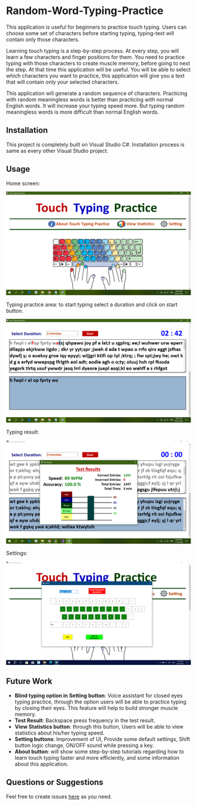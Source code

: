 # Random-Word-Typing-Practice
This application is useful for beginners to practice touch typing. Users can choose some set of characters before starting typing, typing-text will contain only those characters.

Learning touch typing is a step-by-step process. At every step, you will learn a few characters and finger positions for them. You need to practice typing with those characters to create muscle memory, before going to next the step. At that time this application will be useful. You will be able to select which characters you want to practice, this application will give you a text that will contain only your selected characters.

This application will generate a random sequence of characters. Practicing with random meaningless words is better than practicing with normal English words. It will increase your typing speed more. But typing random meaningless words is more difficult than normal English words.

## Installation
This project is completely built on Visual Studio C#. Installation process is same as every other Visual Studio project.

## Usage
Home screen:

![Home Screen](/Screenshot/homescreen.png)

Typing practice area: to start typing select a duration and click on start button.

![Typing Area](/Screenshot/typing.png)

Typing result:

![Typing Result](/Screenshot/typing-result.png)

Settings:

![Typing Result](/Screenshot/settings-button.png)

## Future Work
* **Blind typing option in Setting button**: Voice assistant for closed eyes typing practice, through the option users will be able to practice typing by closing their eyes. This feature will help to build stronger muscle memory.
* **Test Result**: Backspace press frequency in the test result.
* **View Statistics button**: through this button, Users will be able to view statistics about his/her typing speed.
* **Setting buttons**: Improvement of UI, Provide some default settings, Shift button logic change, ON/OFF sound while pressing a key.
* **About button**: will show some step-by-step tutorials regarding how to learn touch typing faster and more efficiently, and some information about this application.

## Questions or Suggestions
Feel free to create issues [here](https://github.com/Rupak-Paul/Random-Word-Typing-Practice/issues) as you need.
